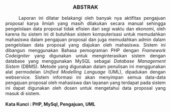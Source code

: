 <h3 align="center">ABSTRAK</h3>
<p align="justify">&nbsp;&nbsp;&nbsp;&nbsp;&nbsp;Laporan ini dilatar belakangi oleh banyak nya aktifitas pengajuan proposal karya ilmiah yang masih dilakukan secara manual sehingga pengelolaan data proposal tidak efisien dari segi waktu dan ekonomi, oleh karena itu sistem ini di butuhkan sistem komputerisasi untuk memudahkan mahasiswa dalam pengajuan proposal dan juga memudahkan admin dalam pengelolaan data proposal yang diajukan oleh mahasiswa. Sistem ini dibangun menggunakan Bahasa pemograman PHP dengan <i>Framework Codeigniter</i> yang digunakan untuk menginterasikan sistem dengan database yang menggunakan MySQL sebagai <i>Database Management Sistem</i> (DBMS). Metode yang digunakan dalam penulisan ini menggunakan alat permodelan <i>Unified Modelling Language</i> (UML), dipadukan dengan webservice. Sistem informasi ini akan menyimpan semua data-data pengajuan proposal oleh mahasiswa dan layanan yang terdapat pada sistem ini dapat digunakan oleh dosen untuk mengetahui data proposal yang masuk di sistem.
<br>
<br>
<b>Kata Kunci : PHP, MySql, Pengajuan, UML</b>
</p>
